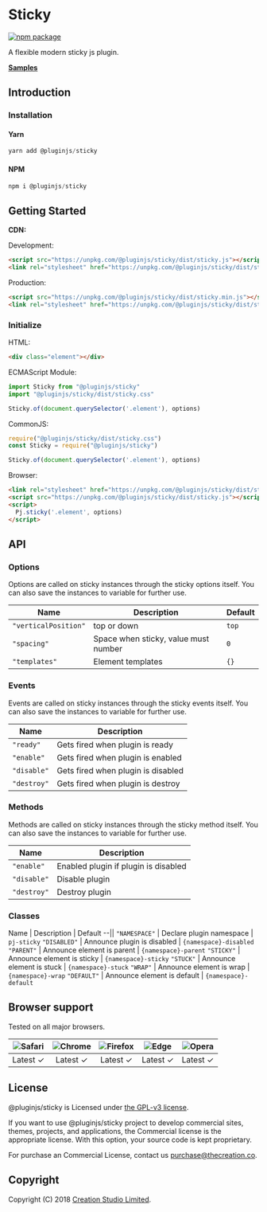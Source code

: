 # Sticky

[![npm package](https://img.shields.io/npm/v/@pluginjs/sticky.svg)](https://www.npmjs.com/package/@pluginjs/sticky)

A flexible modern sticky js plugin.

**[Samples](https://codesandbox.io/s/github/pluginjs/plugin.js/tree/master/modules/sticky/samples)**

## Introduction

### Installation

#### Yarn

```javascript
yarn add @pluginjs/sticky
```

#### NPM

```javascript
npm i @pluginjs/sticky
```

## Getting Started

**CDN:**

Development:

```html
<script src="https://unpkg.com/@pluginjs/sticky/dist/sticky.js"></script>
<link rel="stylesheet" href="https://unpkg.com/@pluginjs/sticky/dist/sticky.css">
```

Production:

```html
<script src="https://unpkg.com/@pluginjs/sticky/dist/sticky.min.js"></script>
<link rel="stylesheet" href="https://unpkg.com/@pluginjs/sticky/dist/sticky.min.css">
```

### Initialize

HTML:

```html
<div class="element"></div>
```

ECMAScript Module:

```javascript
import Sticky from "@pluginjs/sticky"
import "@pluginjs/sticky/dist/sticky.css"

Sticky.of(document.querySelector('.element'), options)
```

CommonJS:

```javascript
require("@pluginjs/sticky/dist/sticky.css")
const Sticky = require("@pluginjs/sticky")

Sticky.of(document.querySelector('.element'), options)
```

Browser:

```html
<link rel="stylesheet" href="https://unpkg.com/@pluginjs/sticky/dist/sticky.css">
<script src="https://unpkg.com/@pluginjs/sticky/dist/sticky.js"></script>
<script>
  Pj.sticky('.element', options)
</script>
```

## API

### Options

Options are called on sticky instances through the sticky options itself.
You can also save the instances to variable for further use.

Name | Description | Default
--|--|--
`"verticalPosition"` | top or down | `top`
`"spacing"` | Space when sticky, value must number | `0`
`"templates"` | Element templates | `{}`

### Events

Events are called on sticky instances through the sticky events itself.
You can also save the instances to variable for further use.

Name | Description
--|--
`"ready"` | Gets fired when plugin is ready
`"enable"` | Gets fired when plugin is enabled
`"disable"` | Gets fired when plugin is disabled
`"destroy"` | Gets fired when plugin is destroy

### Methods

Methods are called on sticky instances through the sticky method itself.
You can also save the instances to variable for further use.

Name | Description
--|--
`"enable"` | Enabled plugin if plugin is disabled
`"disable"` | Disable plugin
`"destroy"` | Destroy plugin

### Classes

Name | Description | Default
--||
`"NAMESPACE"` | Declare plugin namespace | `pj-sticky`
`"DISABLED"` | Announce plugin is disabled | `{namespace}-disabled`
`"PARENT"` | Announce element is parent | `{namespace}-parent`
`"STICKY"` | Announce element is sticky | `{namespace}-sticky`
`"STUCK"` | Announce element is stuck | `{namespace}-stuck`
`"WRAP"` | Announce element is wrap | `{namespace}-wrap`
`"DEFAULT"` | Announce element is default | `{namespace}-default`

## Browser support

Tested on all major browsers.

| <img src="https://raw.githubusercontent.com/alrra/browser-logos/master/src/safari/safari_32x32.png" alt="Safari"> | <img src="https://raw.githubusercontent.com/alrra/browser-logos/master/src/chrome/chrome_32x32.png" alt="Chrome"> | <img src="https://raw.githubusercontent.com/alrra/browser-logos/master/src/firefox/firefox_32x32.png" alt="Firefox"> | <img src="https://raw.githubusercontent.com/alrra/browser-logos/master/src/edge/edge_32x32.png" alt="Edge"> | <img src="https://raw.githubusercontent.com/alrra/browser-logos/master/src/opera/opera_32x32.png" alt="Opera"> |
|:--:|:--:|:--:|:--:|:--:|
| Latest ✓ | Latest ✓ | Latest ✓ | Latest ✓ | Latest ✓ |

## License

@pluginjs/sticky is Licensed under [the GPL-v3 license](LICENSE).

If you want to use @pluginjs/sticky project to develop commercial sites, themes, projects, and applications, the Commercial license is the appropriate license. With this option, your source code is kept proprietary.

For purchase an Commercial License, contact us purchase@thecreation.co.

## Copyright

Copyright (C) 2018 [Creation Studio Limited](creationstudio.com).
